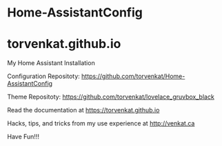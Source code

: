 # Home-AssistantConfig

# torvenkat.github.io
My Home Assistant Installation

Configuration Repositoty: https://github.com/torvenkat/Home-AssistantConfig

Theme Repositoty: https://github.com/torvenkat/lovelace_gruvbox_black

Read the documentation at https://torvenkat.github.io

Hacks, tips, and tricks from my use experience at http://venkat.ca

Have Fun!!!

